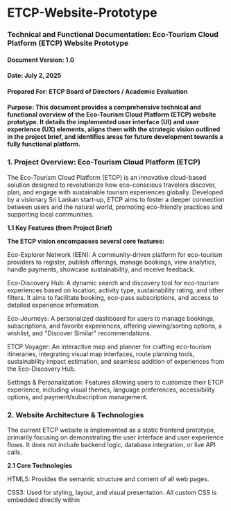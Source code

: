 # ETCP-Website-Prototype

### **Technical and Functional Documentation: Eco-Tourism Cloud Platform (ETCP) Website Prototype**
#### **Document Version:** 1.0
#### **Date:** July 2, 2025
#### **Prepared For:** ETCP Board of Directors / Academic Evaluation
#### **Purpose:** This document provides a comprehensive technical and functional overview of the Eco-Tourism Cloud Platform (ETCP) website prototype. It details the implemented user interface (UI) and user experience (UX) elements, aligns them with the strategic vision outlined in the project brief, and identifies areas for future development towards a fully functional platform.

### 1. Project Overview: Eco-Tourism Cloud Platform (ETCP)
   
The Eco-Tourism Cloud Platform (ETCP) is an innovative cloud-based solution designed to revolutionize how eco-conscious travelers discover, plan, and engage with sustainable tourism experiences globally. Developed by a visionary Sri Lankan start-up, ETCP aims to foster a deeper connection between users and the natural world, promoting eco-friendly practices and supporting local communities.

**1.1 Key Features (from Project Brief)**

**The ETCP vision encompasses several core features:**

Eco-Explorer Network (EEN): A community-driven platform for eco-tourism providers to register, publish offerings, manage bookings, view analytics, handle payments, showcase sustainability, and receive feedback.

Eco-Discovery Hub: A dynamic search and discovery tool for eco-tourism experiences based on location, activity type, sustainability rating, and other filters. It aims to facilitate booking, eco-pass subscriptions, and access to detailed experience information.

Eco-Journeys: A personalized dashboard for users to manage bookings, subscriptions, and favorite experiences, offering viewing/sorting options, a wishlist, and "Discover Similar" recommendations.

ETCP Voyager: An interactive map and planner for crafting eco-tourism itineraries, integrating visual map interfaces, route planning tools, sustainability impact estimation, and seamless addition of experiences from the Eco-Discovery Hub.

Settings & Personalization: Features allowing users to customize their ETCP experience, including visual themes, language preferences, accessibility options, and payment/subscription management.

### 2. Website Architecture & Technologies

The current ETCP website is implemented as a static frontend prototype, primarily focusing on demonstrating the user interface and user experience flows. It does not include backend logic, database integration, or live API calls.

**2.1 Core Technologies**

HTML5: Provides the semantic structure and content of all web pages.

CSS3: Used for styling, layout, and visual presentation. All custom CSS is embedded directly within <style> tags in each HTML file, alongside Bootstrap's framework.

JavaScript (Vanilla JS): Handles client-side interactivity, UI animations, form validation, and content switching. All custom JavaScript is embedded directly within <script> tags in each HTML file.

Bootstrap 5.3.3: A robust, mobile-first CSS framework used for responsive grid layouts, navigation components (navbar, togglers), form styling, and various utility classes, ensuring cross-device compatibility.

Font Awesome 6.4.0: Provides scalable vector icons used throughout the site for navigation, social media, form elements, and dashboard features.

Google Fonts (Poppins): Ensures consistent and modern typography across the platform.

**2.2 Design Principles**

The prototype adheres to several key design principles:

Responsiveness: Utilizes Bootstrap's grid system and custom media queries to ensure optimal viewing and interaction across desktop, tablet, and mobile devices.

Visual Consistency: A consistent color palette (predominantly greens), typography (Poppins font), and design elements (rounded corners, subtle shadows) are maintained across all pages, reinforcing brand identity.

Intuitive Navigation: A fixed top navigation bar with clear links facilitates easy movement between main sections.

Engaging Interactivity: Subtle CSS animations (fade-in, slide-in) triggered by JavaScript's Intersection Observer enhance user engagement without being distracting.

### 3. Detailed Page Analysis

This section provides a detailed breakdown of each page within the ETCP website prototype, highlighting its purpose, implemented UI/UX elements, and alignment with the project brief.

**3.1 Home Page (index.html)**

Purpose: To serve as the primary entry point to the ETCP platform, introducing its mission, showcasing trending destinations, and guiding users towards key functionalities like property registration and trip planning.

**Key UI Components & Layout:**

Fixed Navbar: Consistent across the site, offering navigation to core pages and a language/sign-in option.

Hero Carousel: A full-width, image-based slider that visually introduces the platform's theme.

Welcome Section: Textual introduction to ETCP's vision and Sri Lankan origin, paired with a large illustrative image.

Trending Destinations Grid: A visually appealing CSS Grid layout showcasing popular eco-tourism locations with images and names. Includes an "Explore More" card.

Register Banner: A prominent, animated call-to-action for property providers.

Rewards Box: Encourages user sign-in for benefits.

Footer: Comprehensive site map, social media links, and copyright information.

**Core Functionality (as implemented in prototype):**

Navigation: Links to register.html, plan.html, about.html, and signin.html.

Navbar Shrink: The navigation bar visually shrinks on scroll.

Scroll Animations: Elements like the welcome text, destination cards, and banners fade and slide into view as the user scrolls.

Call-to-Action: Clickable areas for "Explore More" (to plan.html), "Register" (to register.html), and "Sign in" (to signin.html).

**Styling Highlights:**

Extensive use of --primary-green and linear-gradient backgrounds.

Custom nav-link::after for hover underline effect.

animate-on-scroll classes with data-anim attributes for directional animations.

dest-grid uses display: grid for a responsive and visually engaging destination layout.

blink-1, blink-2, and chase animations for the "Register Banner."

**Scenario Alignment & Future Scope:**

Alignment: This page effectively introduces the ETCP concept and visually aligns with the eco-tourism theme. It serves as a good entry point to the "Eco-Discovery Hub" (plan.html) and "Eco-Explorer Network" (register.html).

Future Enhancements: In a full system, the "Trending Destinations" would be dynamically populated from a database, potentially personalized. The "Rewards" section would integrate with a real user account system.

Home Page - Full View

Figma design

![Home](https://github.com/user-attachments/assets/0ad61727-aec2-4d51-9cbe-14f7552e7382)

Web design

![_C__Users_Devindu%20Malshan_Desktop_HND_UEID_Assignment_ETCP%20Design_ETCP%20Website%20Prototype_index html](https://github.com/user-attachments/assets/94d658ce-be1b-44e8-be49-e202bd026c26)

Home Page - Trending Destinations Grid

![Screenshot 2025-07-02 120733](https://github.com/user-attachments/assets/c047b037-fb30-4293-a0f2-ea136c4cb9ca)

Home Page - Register Banner

![Screenshot 2025-07-02 120834](https://github.com/user-attachments/assets/c0e14a62-cf3e-4808-8dcc-bb741eeb9e7e)

**3.2 Plan Your Trip Page (plan.html - Eco-Discovery Hub)**

Purpose: To enable users to search, filter, and discover eco-tourism experiences based on various criteria, serving as the primary interface for the "Eco-Discovery Hub."

**Key UI Components & Layout:**

Main Search Pill: A prominent, sticky search bar at the top with fields for location, dates, and guests.

Filter Sidebar: A collapsible left-hand sidebar containing extensive filtering options (Budget, Meals, Property type, Activity, Rating, Facilities, Policy, Group).

Results Area: Displays property listings, with options to switch between List and Grid views.

Property Cards: Individual listings showing images, names, locations, prices, ratings, and deal badges.

Recommendations & Offers: Sections for suggested destinations and promotions.

"Show on Map" Section: A placeholder for the "ETCP Voyager" feature.

**Core Functionality (as implemented in prototype):**

Client-Side Filtering: All filters (location, budget range slider, checkboxes, radio buttons) dynamically filter a static allProperties JavaScript array.

Guest Selector: Interactive increment/decrement for adults and children.

Budget Slider: Custom dual-thumb range slider with visual fill.

View Toggle: Switches between a list-view (flexbox) and grid-view (CSS Grid) for property display.

Sorting: Sorts properties by Price or Rating (client-side).

Wishlist Button: Adds/removes property IDs to/from a client-side wishlistItems array (not persistent).

Dynamic Content Insertion: Inserts static "Offers" and "Ad" cards at specific intervals within the property listings.

**Styling Highlights:**

Customized Bootstrap form controls and input fields.

Extensive use of display: flex and display: grid for responsive layouts.

Custom checkbox and radio button styling.

Animations for guest popover (fadeInScale) and filter section headers.

Distinctive styling for result-card, recommendation-card, and offer-card.

Detailed media queries for mobile responsiveness, especially for the search pill and result card layouts.

**Scenario Alignment & Future Scope:**

Alignment: This page is a strong visual and interactive prototype for the "Eco-Discovery Hub," demonstrating comprehensive filtering capabilities.

**Future Enhancements:**

Backend Integration: Property data (allProperties) would be fetched from a database via an API.

Real Booking Flow: "See availability" would lead to a functional booking process, integrating with dates and payment.

Persistent Wishlist: Wishlist items would be stored in a user's profile on the backend.

ETCP Voyager Integration: The "Show on map" would become a fully interactive map with live property data and route planning.

Detailed Experience Pages: Clicking on a property card would lead to a dedicated page with more information, including sustainability practices and reviews.

[Screenshot: Plan Your Trip - Main Search & Filters]

[Screenshot: Plan Your Trip - Property Listings (Grid View)]

[Screenshot: Plan Your Trip - Property Listings (List View)]

3.3 Register Your Property Page (register.html - Eco-Explorer Network)

Purpose: To provide a clear and intuitive interface for eco-tourism providers to register their properties with the ETCP platform, forming the entry point for the "Eco-Explorer Network."

**Key UI Components & Layout:**

Welcome Section: Introduces ETCP to providers, highlighting benefits, paired with a large image.

Registration Form: A multi-field form for collecting property name, address, contact details, and email.

Media Upload Sections: Dedicated areas for uploading property photos and videos, with placeholder icons.

Register Button: A prominent call-to-action to submit the form.

**Core Functionality (as implemented in prototype):**

Form Input: Standard HTML text, tel, and email input fields.

Basic Client-Side Validation: Uses HTML5 required attribute and Bootstrap's was-validated class for visual feedback on form submission.

Simulated Submission: On submission, logs data to the console and displays a simple alert() message (placeholder for backend interaction).

File Upload Placeholders: input type="file" elements are present, but the actual file handling and storage are not implemented.

Scroll Animations: Sections and elements fade and slide into view.

**Styling Highlights:**

Gradient background for the welcome section.

Custom green borders and rounded corners for form controls.

Dashed-border upload-box elements with centered Font Awesome icons for visual appeal.

Responsive layout for form fields and upload sections.

Scenario Alignment & Future Scope:

Alignment: This page successfully prototypes the initial "register" aspect of the "Eco-Explorer Network."

**Future Enhancements:**

Backend Integration: Form data and uploaded files would be sent to a server-side API for processing and storage in a database.

Advanced Validation: More robust client-side and server-side validation.

User Authentication: Integration with a provider authentication system.

Provider Dashboard: After registration, providers would access a dedicated dashboard for managing listings, bookings, analytics, and payments, as outlined in the brief.

Sustainability Details: Fields for sustainability certifications and practices would be added.

[Screenshot: Register Your Property - Full View]

[Screenshot: Register Your Property - Registration Form Fields]

[Screenshot: Register Your Property - Upload Sections]

**3.4 About Us Page (about.html)**

Purpose: To inform users about ETCP's mission, values, unique selling propositions, and commitment to sustainability and local communities.

**Key UI Components & Layout:**

Standard Navbar & Footer: Consistent with other pages.

Content Sections: Divided into distinct sections: "About Us," "Our Mission," "What Sets Us Apart," "Our Team," "Supporting Local Communities," and "Join Us."

Alternating Image/Text Layout: Uses Bootstrap's grid system to alternate image and text column positions for visual variety.

List of Unique Features: "What Sets Us Apart" section uses an unordered list to highlight key differentiators.

Team Banner Image: A wide image representing the ETCP team.

**Core Functionality (as implemented in prototype):**

Navigation: Standard links to other pages.

Navbar Shrink: The navigation bar visually shrinks on scroll.

Scroll Animations: All content sections and list items fade and slide into view.

**Styling Highlights:**

Consistent section-heading and section-text styles.

Alternating background colors (#f9f9f9) for sections to improve readability and visual separation.

Rounded images (img-fluid rounded).

Slightly slower transition for animate-on-scroll for a more deliberate reveal.

**Scenario Alignment & Future Scope:**

Alignment: This page effectively communicates the brand's story and values, aligning with the brief's emphasis on eco-consciousness and community support.

Future Enhancements: Content could be managed via a CMS. Could include dynamic elements like testimonials or team member profiles.

[Screenshot: About Us - Full View]

[Screenshot: About Us - Our Mission Section]

**3.5 Sign In Page (signin.html)**

Purpose: To provide a user-friendly interface for existing users to sign in to their ETCP accounts, serving as the gateway to "Eco-Journeys."

**Key UI Components & Layout:**

Centralized Sign-in Card: A prominent, visually appealing card positioned centrally on the page.

Email Input Form: A single field for email entry, with a "Continue with email" button.

Message Display Area: A dynamic area for displaying success or error messages.

Divider: "or use one of these options" separator.

Social Login Buttons: Placeholder icons for Google, Apple, and Facebook sign-in.

Terms & Privacy Links: Legal disclaimers.

Copyright Information: Footer text within the card.

**Core Functionality (as implemented in prototype):**

Navbar Shrink: Consistent with other pages.

Email Input Validation: Uses HTML5 type="email" and required for basic browser validation.

Button Enable/Disable: The "Continue with email" button is disabled until a valid email format is entered.

**Simulated Authentication:**

Compares the entered email against a hardcoded correctEmail (brooke.higgins25@etcp.com).

Displays success/error messages (showMessage function) dynamically.

Upon "successful" match, simulates a redirect to dashboard.html after a short delay.

Animations: The sign-card itself fades and slides down on page load. Messages also animate in/out.

**Styling Highlights:**

Gradient background for the signin-section.

sign-card with box-shadow and fadeInDown animation.

Custom green borders and rounded corners for inputs and buttons.

Styling for the divider-with-text and circular social-btn elements.

Distinctive feedback-message styles for success and error states.

**Scenario Alignment & Future Scope:**

Alignment: This page provides a clear UI for user sign-in, aligning with the need for user accounts to access personalized features.

**Future Enhancements:**

Real Backend Authentication: Integrate with a robust authentication system (e.g., Firebase Auth, OAuth providers) for secure user login and session management.

Password Field: Implement a password input and corresponding "Forgot Password" functionality.

Account Creation: Provide a clear path for new users to register an account (e.g., a "Sign Up" link or integrated flow).

Social Login Integration: Make Google, Apple, and Facebook login buttons fully functional.

Error Handling: More specific error messages from the backend (e.g., "User not found," "Incorrect password").

[Screenshot: Sign In Page - Full View]

[Screenshot: Sign In Page - Email Input & Buttons]

**3.6 Dashboard Page (dashboard.html - Eco-Journeys)**

Purpose: To serve as the personalized user dashboard, allowing users to manage their bookings, subscriptions, and access other account-related features, forming the core of "Eco-Journeys."

**Key UI Components & Layout:**

Welcome Modal: A temporary, animated overlay greeting the user on dashboard entry.

Two-Column Layout: A fixed-width left sidebar (dashboard-sidebar) and a dynamic main content area (dashboard-content).

User Profile: Displays a placeholder profile picture and user name in the sidebar.

Sidebar Menu: Navigation links to various dashboard sections (My bookings, Notification, Wishlist, Subscriptions, Sustainability impact, Settings, Feedback, Help).

Content Sections: Each sidebar link corresponds to a distinct content section, displayed dynamically.

My Bookings Table: Displays a list of static example bookings with details and action buttons.

Recommendations Grid: A grid of static destination recommendations.

Offers Card: A prominent card promoting special deals.

Placeholder Sections: notification, wishlist, subscriptions, sustainability, settings, feedback, and help sections are present with static content or basic UI elements.

**Core Functionality (as implemented in prototype):**

Welcome Modal Animation: Displays an animated "Welcome traveler!" modal on page load, then fades out to reveal the dashboard.

Navbar Shrink: Consistent with other pages.

Sidebar Navigation: Clicking sidebar links dynamically switches the visible content section in the main area using JavaScript, with fade-in/slide-up transitions.

Initial Active Section: "My bookings" is set as the default active section.

Static Data: All booking, recommendation, and offer data is hardcoded.

Placeholder Interactions: Subscription toggles are present but do not persist state. Action buttons in tables and forms are non-functional placeholders.

**Styling Highlights:**

Light green background for the dashboard-container and sidebar-bg.

welcome-modal-content with gradient and bounce animation.

user-profile with fadeInScale and fadeInUp animations.

sidebar-menu li a with a sophisticated sliding green background on hover using a ::before pseudo-element.

Distinctive active state for sidebar links (left border, background color).

content-section animations (opacity, transform) for smooth transitions.

Custom table styling with rounded rows and spacing.

recommendation-card and offer-card with box-shadow and hover effects.

Extensive media queries to transform the two-column layout into a stacked, horizontally-scrolling mobile layout for the sidebar.

**Scenario Alignment & Future Scope:**

Alignment: This page provides a strong visual and interactive framework for "Eco-Journeys," demonstrating the personalized dashboard concept. The presence of sections like "Wishlist," "Subscriptions," and "Sustainability impact" directly aligns with the brief.

**Future Enhancements:**

Backend Integration: All content (user profile, bookings, notifications, wishlist, subscriptions, sustainability data) would be fetched dynamically from a backend database via APIs.

Functional Actions: "View" and "Cancel" booking buttons would trigger real actions. Subscription toggles would update user preferences. Feedback forms would submit data.

Dynamic Recommendations: The "Recommendations" would be powered by a recommendation engine.

Real-time Notifications: Integration with a real-time notification system.

ETCP Voyager Integration: The "Sustainability impact" section would integrate with the ETCP Voyager's estimates.

User Management: Full profile editing, password changes, and account linking in "Settings."

[Screenshot: Dashboard - Full Desktop View]

[Screenshot: Dashboard - User Profile & Sidebar Menu]

[Screenshot: Dashboard - My Bookings Table]

[Screenshot: Dashboard - Recommendations & Offers]

[Screenshot: Dashboard - Mobile View (Sidebar collapsed/scrolling)]

### 4. Cross-Cutting Concerns

**4.1 Responsiveness**

The entire website prototype is built with a mobile-first approach, leveraging Bootstrap's responsive grid system and extensive custom media queries. This ensures that the layout, typography, and interactive elements adapt seamlessly across various screen sizes, from mobile phones to large desktop displays. Specific adjustments are evident in the main search bar on plan.html, the dashboard's sidebar, and general element stacking.

**4.2 Accessibility**

Basic accessibility considerations have been integrated:

Semantic HTML5: Use of elements like nav, main, section, form, label, table, thead, tbody, th improves document structure and readability for assistive technologies.

alt Attributes: All <img> tags include descriptive alt attributes.

aria- Attributes: Bootstrap components (e.g., navbar-toggler) incorporate aria-controls, aria-expanded, and aria-label. Social media links also use aria-label.

Form Labels: All input fields are correctly associated with <label> elements using for and id.

Keyboard Navigation: Standard HTML elements and Bootstrap components provide inherent keyboard focus and interaction. Custom focus styles on form inputs enhance visibility for keyboard users.

**4.3 Frontend Performance**

CDN Usage: External libraries (Bootstrap, Font Awesome, Google Fonts) are loaded from Content Delivery Networks (CDNs), leveraging browser caching and distributed servers for faster delivery.

JavaScript Placement: All custom JavaScript is placed at the end of the <body> tag, preventing render-blocking and allowing the HTML content to load and display before scripts execute.

Intersection Observer: Used for scroll-triggered animations, which is more performant than traditional scroll event listeners as it avoids continuous calculations.

Inline CSS/JS: While convenient for prototyping, for a production site, external CSS/JS files would be preferred for better caching and modularity.

Image Optimization: While not directly controllable within the HTML, the choice of image formats and compression would be a critical performance consideration for a live site.

**4.4 Branding & Visual Consistency**

The prototype effectively establishes a consistent brand identity:

Color Palette: A cohesive green-based color scheme (--primary-green, --hover-green, various light green tints) is used throughout, reinforcing the "eco" theme.

Typography: The "Poppins" font family is consistently applied, contributing to a modern and clean aesthetic.

Design Elements: Rounded corners on cards, buttons, and input fields, along with subtle box-shadow effects, create a soft, inviting, and contemporary feel.

Iconography: Font Awesome icons are used consistently to enhance visual communication and user guidance.

### 5. Prototype Limitations & Future Enhancements
   
The current ETCP website is a User Interface and User Experience prototype, designed to visualize the platform's concept, test design choices, and gather feedback on usability. As such, it has inherent limitations as a fully functional web application.

**5.1 Key Backend Dependencies & Missing Functionalities**

The following core features, outlined in the project brief, are not implemented in this frontend prototype and represent significant backend development requirements:

User Authentication & Authorization: Real user sign-in, account creation, password management, and secure session handling.

Database Integration: No persistent storage for user profiles, property listings, bookings, wishlists, subscriptions, or analytics data. All dynamic data is currently static or client-side ephemeral.

API Development: No backend APIs to handle data retrieval, form submissions, booking requests, payment processing, or real-time updates.

Booking System: The complete booking flow (availability checks, reservation, confirmation, payment processing) is not functional.

Payment Gateway Integration: No integration with payment providers for transactions.

Dynamic Content Management: Property listings, recommendations, offers, and potentially "About Us" content are static; a Content Management System (CMS) would be needed for dynamic updates.

Analytics & Reporting: Provider analytics and user sustainability impact tracking are conceptual placeholders.

Interactive Mapping (ETCP Voyager): The map feature is static; a fully interactive map with real-time data overlays, route planning, and impact estimation requires significant mapping API integration (e.g., Google Maps API, Mapbox).

Recommendation Engine: The "Discover Similar" and "Recommendations" features lack the backend logic to provide personalized, data-driven suggestions.

Notification System: Real-time or push notifications are not implemented.

**5.2 Areas for Future UI/UX Iteration (Based on Assignment Context)**

Beyond backend integration, the prototype serves as a foundation for further UI/UX refinement, as per the assignment's iterative design methodology:

Streamlining Booking Process: Once backend is integrated, focus on optimizing the user flow from discovery to confirmed booking.

Enriching Eco-Education Content: Integrate more detailed information on sustainability practices within property listings and the "Sustainability Impact" section.

Personalization: Develop UI elements for customizing themes, language, and accessibility settings, and ensure these preferences are saved.

Feedback Integration: Implement the feedback form to capture user input and integrate it into a review process.

Error & Loading States: Design and implement clear UI feedback for network errors, loading times, and form submission statuses.

### 6. Conclusion

The ETCP website prototype effectively demonstrates the envisioned user interface and experience for an eco-tourism platform. It showcases a clean, responsive design and intuitive navigation, providing a strong visual foundation for the "Eco-Discovery Hub," "Eco-Journeys," and the "Eco-Explorer Network" registration.

While the current implementation is frontend-focused, it serves as an invaluable tool for conducting usability testing and gathering critical user feedback on the design and interaction flows. The identified future enhancements highlight the necessary steps to evolve this prototype into a fully functional, robust, and impactful Eco-Tourism Cloud Platform, aligning with the company's corporate goal of connecting eco-conscious travelers with sustainable experiences worldwide.
